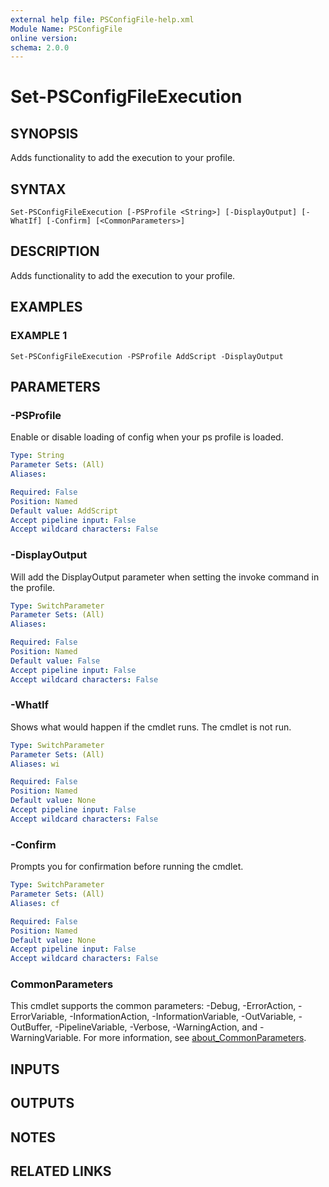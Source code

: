 ```yaml
---
external help file: PSConfigFile-help.xml
Module Name: PSConfigFile
online version:
schema: 2.0.0
---
```


# Set-PSConfigFileExecution

## SYNOPSIS
Adds functionality to add the execution to your profile.

## SYNTAX

```
Set-PSConfigFileExecution [-PSProfile <String>] [-DisplayOutput] [-WhatIf] [-Confirm] [<CommonParameters>]
```

## DESCRIPTION
Adds functionality to add the execution to your profile.

## EXAMPLES

### EXAMPLE 1
```
Set-PSConfigFileExecution -PSProfile AddScript -DisplayOutput
```

## PARAMETERS

### -PSProfile
Enable or disable loading of config when your ps profile is loaded.

```yaml
Type: String
Parameter Sets: (All)
Aliases:

Required: False
Position: Named
Default value: AddScript
Accept pipeline input: False
Accept wildcard characters: False
```

### -DisplayOutput
Will add the DisplayOutput parameter when setting the invoke command in the profile.

```yaml
Type: SwitchParameter
Parameter Sets: (All)
Aliases:

Required: False
Position: Named
Default value: False
Accept pipeline input: False
Accept wildcard characters: False
```

### -WhatIf
Shows what would happen if the cmdlet runs.
The cmdlet is not run.

```yaml
Type: SwitchParameter
Parameter Sets: (All)
Aliases: wi

Required: False
Position: Named
Default value: None
Accept pipeline input: False
Accept wildcard characters: False
```

### -Confirm
Prompts you for confirmation before running the cmdlet.

```yaml
Type: SwitchParameter
Parameter Sets: (All)
Aliases: cf

Required: False
Position: Named
Default value: None
Accept pipeline input: False
Accept wildcard characters: False
```

### CommonParameters
This cmdlet supports the common parameters: -Debug, -ErrorAction, -ErrorVariable, -InformationAction, -InformationVariable, -OutVariable, -OutBuffer, -PipelineVariable, -Verbose, -WarningAction, and -WarningVariable. For more information, see [about_CommonParameters](http://go.microsoft.com/fwlink/?LinkID=113216).

## INPUTS

## OUTPUTS

## NOTES

## RELATED LINKS
